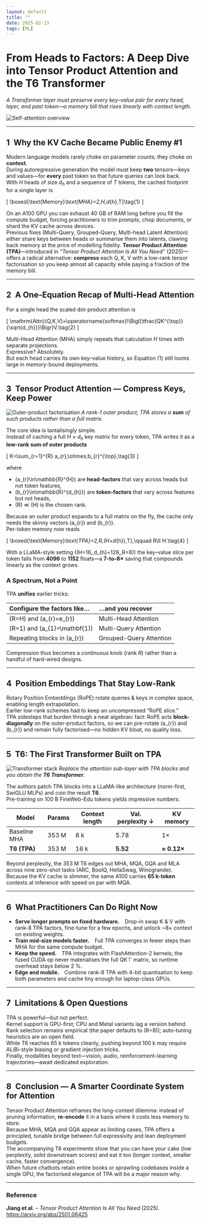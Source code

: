 ```yaml
---
layout: default
title: ""
date: 2025-02-13
tags: [ML]
---
```


# From Heads to Factors: A Deep Dive into Tensor Product Attention and the T6 Transformer

*A Transformer layer must preserve every key–value pair for every head, layer, and past token—a memory bill that rises linearly with context length.*

<!--more-->

![Self-attention overview](https://upload.wikimedia.org/wikipedia/commons/7/74/Encoder_self-attention%2C_detailed_diagram.png)

---

## 1 Why the KV Cache Became Public Enemy #1  

Modern language models rarely choke on parameter counts; they choke on **context**.  
During autoregressive generation the model must keep **two** tensors—keys and values—for **every** past token so that future queries can look back.  
With *H* heads of size *d<sub>h</sub>* and a sequence of *T* tokens, the cached footprint for a single layer is  

\[
\boxed{\text{Memory}_\text{MHA}=2\,H\,d_{h}\,T}\tag{1}
\]

On an A100 GPU you can exhaust 40 GB of RAM long before you fill the compute budget, forcing practitioners to trim prompts, chop documents, or shard the KV cache across devices.  
Previous fixes (Multi-Query, Grouped-Query, Multi-head Latent Attention) either share keys between heads or summarise them into latents, clawing back memory at the price of modelling fidelity. **Tensor Product Attention (TPA)**—introduced in *“Tensor Product Attention Is All You Need”* (2025)—offers a radical alternative: **compress** each Q, K, V with a low-rank tensor factorisation so you keep almost all capacity while paying a fraction of the memory bill.  

---

## 2 A One-Equation Recap of Multi-Head Attention  

For a single head the scaled dot-product attention is  

\[
\mathrm{Attn}(Q,K,V)=\operatorname{softmax}\!\Bigl(\tfrac{QK^{\top}}{\sqrt{d_{h}}}\Bigr)V.\tag{2}
\]

Multi-Head Attention (MHA) simply repeats that calculation *H* times with separate projections.  
Expressive? Absolutely.  
But each head carries its own key–value history, so Equation (1) still looms large in memory-bound deployments.

---

## 3 Tensor Product Attention — Compress Keys, Keep Power  

![Outer-product factorisation](https://upload.wikimedia.org/wikipedia/commons/2/26/AM_diagrams_outer_product.svg)
*A rank-1 outer product; TPA stores a **sum** of such products rather than a full matrix.*

The core idea is tantalisingly simple.  
Instead of caching a full *H × d<sub>h</sub>* key matrix for every token, TPA writes it as a **low-rank sum of outer products**

\[
K=\sum_{r=1}^{R} a_{r}\;\otimes\;b_{r}^{\top},\tag{3}
\]

where  

* \(a_{r}\in\mathbb{R}^{H}\) are **head-factors** that vary across heads but not token features,  
* \(b_{r}\in\mathbb{R}^{d_{h}}\) are **token-factors** that vary across features but not heads,  
* \(R\) ≪ \(H\) is the chosen rank.  

Because an outer product expands to a full matrix on the fly, the cache only needs the skinny vectors \(a_{r}\) and \(b_{r}\).  
Per-token memory now reads  

\[
\boxed{\text{Memory}_\text{TPA}=2\,R\,(H+d_{h})\,T},\qquad R\ll H.\tag{4}
\]

With a LLaMA-style setting (\(H=16,\,d_{h}=128,\,R=8\)) the key–value slice per token falls from **4096** to **1152** floats—a **7-to-8×** saving that compounds linearly as the context grows.

### A Spectrum, Not a Point  
TPA **unifies** earlier tricks:

| Configure the factors like… | …and you recover |  
| :-------------------------- | :--------------- |  
| \(R=H\) and \(a_{r}=e_{r}\) | Multi-Head Attention |  
| \(R=1\) and \(a_{1}=\mathbf{1}\) | Multi-Query Attention |  
| Repeating blocks in \(a_{r}\) | Grouped-Query Attention |  

Compression thus becomes a *continuous* knob (rank *R*) rather than a handful of hard-wired designs.

---

## 4 Position Embeddings That Stay Low-Rank  

Rotary Position Embeddings (RoPE) rotate queries & keys in complex space, enabling length extrapolation.  
Earlier low-rank schemes had to keep an uncompressed “RoPE slice.”  
TPA sidesteps that burden through a neat algebraic fact: RoPE acts **block-diagonally** on the outer-product factors, so we can pre-rotate \(a_{r}\) and \(b_{r}\) and remain fully factorised—no hidden KV bloat, no quality loss.

---

## 5 T6: The First Transformer Built on TPA  

![Transformer stack](https://upload.wikimedia.org/wikipedia/commons/3/34/Transformer%2C_full_architecture.png)
*Replace the attention sub-layer with TPA blocks and you obtain the **T6 Transformer**.*

The authors patch TPA blocks into a LLaMA-like architecture (norm-first, SwiGLU MLPs) and coin the result **T6**.  
Pre-training on 100 B FineWeb-Edu tokens yields impressive numbers:

| Model | Params | Context length | Val. perplexity ↓ | KV memory |
|------|-------|----------------|------------------|-----------|
| Baseline MHA | 353 M | 8 k | 5.78 | 1× |
| **T6 (TPA)** | 353 M | 16 k | **5.52** | **≈ 0.12×** |

Beyond perplexity, the 353 M T6 edges out MHA, MQA, GQA and MLA across nine zero-shot tasks (ARC, BoolQ, HellaSwag, Winogrande).  
Because the KV cache is slimmer, the same A100 carries **65 k-token** contexts at inference with speed on par with MQA.

---

## 6 What Practitioners Can Do Right Now  

* **Serve longer prompts on fixed hardware.** Drop-in swap K & V with rank-8 TPA factors, fine-tune for a few epochs, and unlock ~8× context on existing weights.  
* **Train mid-size models faster.** Full TPA converges in fewer steps than MHA for the same compute budget.  
* **Keep the speed.** TPA integrates with FlashAttention-2 kernels; the fused CUDA op never materialises the full QK⊤ matrix, so runtime overhead stays below 2 %.  
* **Edge and mobile.** Combine rank-8 TPA with 4-bit quantisation to keep both parameters and cache tiny enough for laptop-class GPUs.

---

## 7 Limitations & Open Questions  

TPA is powerful—but not perfect.  
Kernel support is GPU-first; CPU and Metal variants lag a version behind.  
Rank selection remains empirical (the paper defaults to \(R=8\)); auto-tuning heuristics are an open field.  
While T6 reaches 65 k tokens cleanly, pushing beyond 100 k may require ALiBi-style biasing or gradient injection tricks.  
Finally, modalities beyond text—vision, audio, reinforcement-learning trajectories—await dedicated exploration.

---

## 8 Conclusion — A Smarter Coordinate System for Attention  

Tensor Product Attention reframes the long-context dilemma: instead of pruning information, **re-encode** it in a basis where it costs less memory to store.  
Because MHA, MQA and GQA appear as limiting cases, TPA offers a principled, tunable bridge between full expressivity and lean deployment budgets.  
The accompanying T6 experiments show that you can have your cake (low perplexity, solid downstream scores) and eat it too (longer context, smaller cache, faster convergence).  
When future chatbots retain entire books or sprawling codebases inside a single GPU, the factorised elegance of TPA will be a major reason why.

---

### Reference  

**Jiang et al.** – *Tensor Product Attention Is All You Need* (2025).  
<https://arxiv.org/abs/2501.06425>
